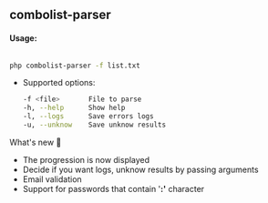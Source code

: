 ## combolist-parser

#### Usage:

```BASH

php combolist-parser -f list.txt

```

- Supported options:
  ````bash
  -f <file>       File to parse
  -h, --help      Show help
  -l, --logs      Save errors logs
  -u, --unknow    Save unknow results
  ````

What's new 🎉️

- The progression is now displayed
- Decide if you want logs, unknow results by passing arguments
- Email validation
- Support for passwords that contain '**:'** character
